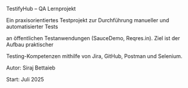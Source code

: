TestifyHub – QA Lernprojekt



Ein praxisorientiertes Testprojekt zur Durchführung manueller und automatisierter Tests

an öffentlichen Testanwendungen (SauceDemo, Reqres.in). Ziel ist der Aufbau praktischer

Testing-Kompetenzen mithilfe von Jira, GitHub, Postman und Selenium.



Autor: Siraj Bettaieb

Start: Juli 2025

